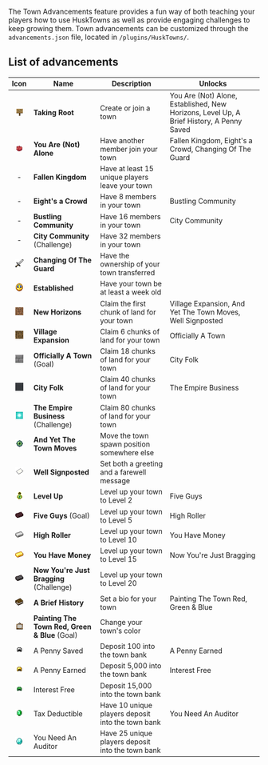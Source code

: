 The Town Advancements feature provides a fun way of both teaching your players how to use HuskTowns as well as provide engaging challenges to keep growing them. Town advancements can be customized through the `advancements.json` file, located in `/plugins/HuskTowns/`.

## List of advancements
|                                                                    Icon                                                                    | Name                                           | Description                                       | Unlocks                                                                                  |
|:------------------------------------------------------------------------------------------------------------------------------------------:|------------------------------------------------|---------------------------------------------------|------------------------------------------------------------------------------------------|
|     ![icon](https://raw.githubusercontent.com/InventivetalentDev/minecraft-assets/1.16.5/assets/minecraft/textures/item/oak_sign.png)      | **Taking Root**                                | Create or join a town                             | You Are (Not) Alone, Established, New Horizons, Level Up, A Brief History, A Penny Saved |
|      ![icon](https://raw.githubusercontent.com/InventivetalentDev/minecraft-assets/1.16.5/assets/minecraft/textures/item/red_dye.png)      | **You Are (Not) Alone**                        | Have another member join your town                | Fallen Kingdom, Eight's a Crowd, Changing Of The Guard                                   |
|                                                                     -                                                                      | **Fallen Kingdom**                             | Have at least 15 unique players leave your town   |                                                                                          |
|                                                                     -                                                                      | **Eight's a Crowd**                            | Have 8 members in your town                       | Bustling Community                                                                       |
|                                                                     -                                                                      | **Bustling Community**                         | Have 16 members in your town                      | City Community                                                                           |
|                                                                     -                                                                      | **City Community** (Challenge)                 | Have 32 members in your town                      |                                                                                          |
|    ![icon](https://raw.githubusercontent.com/InventivetalentDev/minecraft-assets/1.16.5/assets/minecraft/textures/item/iron_sword.png)     | **Changing Of The Guard**                      | Have the ownership of your town transferred       |                                                                                          |
|     ![icon](https://raw.githubusercontent.com/InventivetalentDev/minecraft-assets/1.16.5/assets/minecraft/textures/item/clock_00.png)      | **Established**                                | Have your town be at least a week old             |                                                                                          |
|       ![icon](https://raw.githubusercontent.com/InventivetalentDev/minecraft-assets/1.16.5/assets/minecraft/textures/block/dirt.png)       | **New Horizons**                               | Claim the first chunk of land for your town       | Village Expansion, And Yet The Town Moves, Well Signposted                               |
|     ![icon](https://raw.githubusercontent.com/InventivetalentDev/minecraft-assets/1.16.5/assets/minecraft/textures/block/oak_log.png)      | **Village Expansion**                          | Claim 6 chunks of land for your town              | Officially A Town                                                                        |
|   ![icon](https://raw.githubusercontent.com/InventivetalentDev/minecraft-assets/1.16.5/assets/minecraft/textures/block/stone_bricks.png)   | **Officially A Town** (Goal)                   | Claim 18 chunks of land for your town             | City Folk                                                                                |
|  ![icon](https://raw.githubusercontent.com/InventivetalentDev/minecraft-assets/1.16.5/assets/minecraft/textures/block/gray_concrete.png)   | **City Folk**                                  | Claim 40 chunks of land for your town             | The Empire Business                                                                      |
|      ![icon](https://raw.githubusercontent.com/InventivetalentDev/minecraft-assets/1.16.5/assets/minecraft/textures/block/beacon.png)      | **The Empire Business** (Challenge)            | Claim 80 chunks of land for your town             |                                                                                          |
|     ![icon](https://raw.githubusercontent.com/InventivetalentDev/minecraft-assets/1.16.5/assets/minecraft/textures/item/ender_eye.png)     | **And Yet The Town Moves**                     | Move the town spawn position somewhere else       |                                                                                          |
|       ![icon](https://raw.githubusercontent.com/InventivetalentDev/minecraft-assets/1.16.5/assets/minecraft/textures/item/paper.png)       | **Well Signposted**                            | Set both a greeting and a farewell message        |                                                                                          |
| ![icon](https://raw.githubusercontent.com/InventivetalentDev/minecraft-assets/1.16.5/assets/minecraft/textures/item/experience_bottle.png) | **Level Up**                                   | Level up your town to Level 2                     | Five Guys                                                                                |
|   ![icon](https://raw.githubusercontent.com/InventivetalentDev/minecraft-assets/1.16.5/assets/minecraft/textures/item/nether_brick.png)    | **Five Guys** (Goal)                           | Level up your town to Level 5                     | High Roller                                                                              |
|    ![icon](https://raw.githubusercontent.com/InventivetalentDev/minecraft-assets/1.16.5/assets/minecraft/textures/item/iron_ingot.png)     | **High Roller**                                | Level up your town to Level 10                    | You Have Money                                                                           |
|    ![icon](https://raw.githubusercontent.com/InventivetalentDev/minecraft-assets/1.16.5/assets/minecraft/textures/item/gold_ingot.png)     | **You Have Money**                             | Level up your town to Level 15                    | Now You're Just Bragging                                                                 |
|  ![icon](https://raw.githubusercontent.com/InventivetalentDev/minecraft-assets/1.16.5/assets/minecraft/textures/item/netherite_ingot.png)  | **Now You're Just Bragging** (Challenge)       | Level up your town to Level 20                    |                                                                                          |
|       ![icon](https://raw.githubusercontent.com/InventivetalentDev/minecraft-assets/1.16.5/assets/minecraft/textures/item/book.png)        | **A Brief History**                            | Set a bio for your town                           | Painting The Town Red, Green & Blue                                                      |
|     ![icon](https://raw.githubusercontent.com/InventivetalentDev/minecraft-assets/1.16.5/assets/minecraft/textures/item/painting.png)      | **Painting The Town Red, Green & Blue** (Goal) | Change your town's color                          |                                                                                          |
| ![icon](https://raw.githubusercontent.com/InventivetalentDev/minecraft-assets/1.16.5/assets/minecraft/textures/item/chainmail_helmet.png)  | A Penny Saved                                  | Deposit 100 into the town bank                    | A Penny Earned                                                                           |
|   ![icon](https://raw.githubusercontent.com/InventivetalentDev/minecraft-assets/1.16.5/assets/minecraft/textures/item/golden_helmet.png)   | A Penny Earned                                 | Deposit 5,000 into the town bank                  | Interest Free                                                                            |
|   ![icon](https://raw.githubusercontent.com/InventivetalentDev/minecraft-assets/1.16.5/assets/minecraft/textures/item/turtle_helmet.png)   | Interest Free                                  | Deposit 15,000 into the town bank                 |                                                                                          |
|      ![icon](https://raw.githubusercontent.com/InventivetalentDev/minecraft-assets/1.16.5/assets/minecraft/textures/item/emerald.png)      | Tax Deductible                                 | Have 10 unique players deposit into the town bank | You Need An Auditor                                                                      |
|      ![icon](https://raw.githubusercontent.com/InventivetalentDev/minecraft-assets/1.16.5/assets/minecraft/textures/item/diamond.png)      | You Need An Auditor                            | Have 25 unique players deposit into the town bank |                                                                                          |
